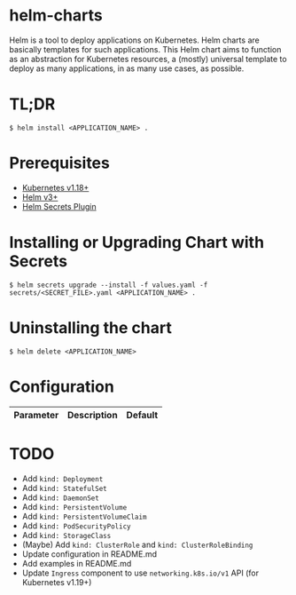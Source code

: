 # helm-charts

Helm is a tool to deploy applications on Kubernetes. Helm charts are basically templates for such applications. This Helm chart aims to function as an abstraction for Kubernetes resources, a (mostly) universal template to deploy as many applications, in as many use cases, as possible.

# TL;DR

```
$ helm install <APPLICATION_NAME> .
```

# Prerequisites

- [Kubernetes v1.18+](https://github.com/kubernetes/kubernetes)
- [Helm v3+](https://github.com/helm/helm)
- [Helm Secrets Plugin](https://github.com/jkroepke/helm-secrets)

# Installing or Upgrading Chart with Secrets

```
$ helm secrets upgrade --install -f values.yaml -f secrets/<SECRET_FILE>.yaml <APPLICATION_NAME> .
```

# Uninstalling the chart

```
$ helm delete <APPLICATION_NAME>
```

# Configuration

| Parameter | Description | Default |
|-----------|-------------|---------|

# TODO
- Add `kind: Deployment`
- Add `kind: StatefulSet`
- Add `kind: DaemonSet`
- Add `kind: PersistentVolume`
- Add `kind: PersistentVolumeClaim`
- Add `kind: PodSecurityPolicy`
- Add `kind: StorageClass`
- (Maybe) Add `kind: ClusterRole` and `kind: ClusterRoleBinding`
- Update configuration in README.md
- Add examples in README.md
- Update `Ingress` component to use `networking.k8s.io/v1` API (for Kubernetes v1.19+)
